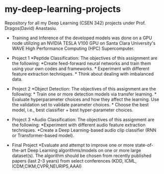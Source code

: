 # my-deep-learning-projects
Repository for all my Deep Learning (CSEN 342) projects under Prof. Dragos(David) Anastasiu. 

- Training and Inference of the developed models was done on a GPU node utilizing an NVIDIA TESLA V100 GPU on Santa Clara University's WAVE High Performance Computing (HPC) Supercomputer.

- Project 1  *Peptide Classification: The objectives of this assignment are the following: *Create feed-forward neural networks and train them using your own codes and frameworks. * Experiment with different feature extraction techniques.  * Think about dealing with imbalanced data.
- Project 2 *Object Detection: The objectives of this assignment are the following: * Train one or more detection models via transfer learning. * Evaluate hyperparameter choices and how they affect the learning. Use the validation set to validate parameter choices. * Choose the best model, i.e., best classifier + best hyper-parameter choices.
- Project 3  *Audio Classification: The objectives of this assignment are the following: *Experiment with different audio feature extraction techniques. *Create a Deep Learning-based audio clip classifier (RNN or Transformer-based 
model).
- Final Project  *Evaluate and attempt to improve one or more state-of-the-art Deep Learning
algorithms/models on one or more large dataset(s). The algorithm should be chosen from recently
published papers (last 2-3 years) from select conferences (KDD, ICML, ICDM,CIKM,CVPR,NEURIPS,AAAI)
